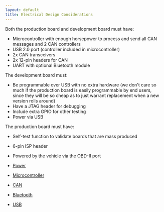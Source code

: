 ```yaml
---
layout: default
title: Electrical Design Considerations
---
```


Both the production board and development board must have:

* Microcontroller with enough horsepower to process and send all CAN messages
  and 2 CAN controllers
* USB 2.0 port (controller included in microcontroller)
* 2x CAN transceivers
* 2x 12-pin headers for CAN
* UART with optional Bluetooth module

The development board must:

* Be programmable over USB with no extra hardware (we don't care so much if the
  production board is easily programmable by end users, since they will be so
  cheap as to just warrant replacement when a new version rolls around)
* Have a JTAG header for debugging
* Include extra GPIO for other testing
* Power via USB

The production board must have:

* Self-test function to validate boards that are mass produced
* 6-pin ISP header
* Powered by the vehicle via the OBD-II port

* [Power](/electrical/power.html)
* [Microcontroller](/electrical/microcontroller.html)
* [CAN](/electrical/can.html)
* [Bluetooth](/electrical/bluetooth.html)
* [USB](/electrical/usb.html)

